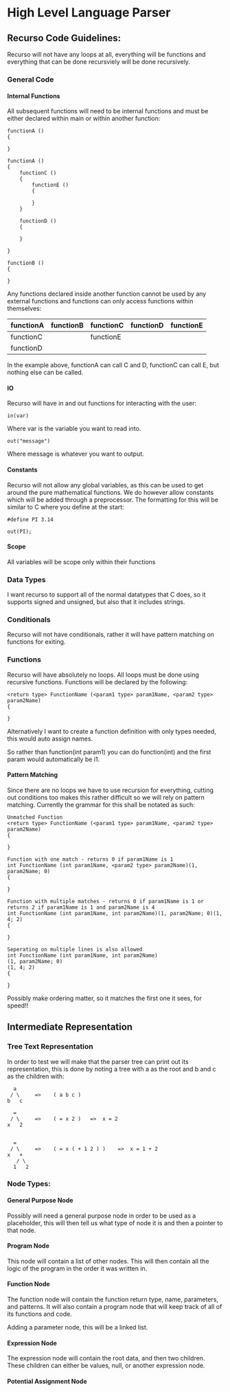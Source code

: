 # High Level Language Parser

## Recurso Code Guidelines:

Recurso will not have any loops at all, everything will be functions and everything that can be done recursviely will be done recursively.

### General Code

#### Internal Functions

All subsequent functions will need to be internal functions and must be either declared within main or within another function:

```
functionA ()
{

}
```

```
functionA ()
{
    functionC ()
    {
        functionE ()
        {

        }
    }

    functionD ()
    {

    }

}

functionB ()
{

}
```

Any functions declared inside another function cannot be used by any external functions and functions can only access functions within themselves:

|functionA|functionB|functionC|functionD|functionE|
|-|-|-|-|-|
|functionC| |functionE| | |
|functionD| | |||

In the example above, functionA can call C and D, functionC can call E, but nothing else can be called.

#### IO

Recurso will have in and out functions for interacting with the user:

```
in(var)
```

Where var is the variable you want to read into.

```
out("message")
```

Where message is whatever you want to output.

#### Constants

Recurso will not allow any global variables, as this can be used to get around the pure mathematical functions. We do however allow constants which will be added through a preprocessor. The formatting for this will be similar to C where you define at the start:

```
#define PI 3.14

out(PI);
```

#### Scope

All variables will be scope only within their functions

### Data Types

I want recurso to support all of the normal datatypes that C does, so it supports signed and unsigned, but also that it includes strings.

### Conditionals

Recurso will not have conditionals, rather it will have pattern matching on functions for exiting.

### Functions

Recurso will have absolutely no loops. All loops must be done using recursive functions. Functions will be declared by the following:

```
<return type> FunctionName (<param1 type> param1Name, <param2 type> param2Name)
{

}
```

Alternatively I want to create a function definition with only types needed, this would auto assign names. 

So rather than function(int param1) you can do function(int) and the first param would automatically be i1. 

#### Pattern Matching

Since there are no loops we have to use recursion for everything, cutting out conditions too makes this rather difficult so we will rely on pattern matching. Currently the grammar for this shall be notated as such:

```
Unmatched Function
<return type> FunctionName (<param1 type> param1Name, <param2 type> param2Name)
{

}

Function with one match - returns 0 if param1Name is 1
int FunctionName (int param1Name, <param2 type> param2Name)(1, param2Name; 0)
{

}

Function with multiple matches - returns 0 if param1Name is 1 or returns 2 if param1Name is 1 and param2Name is 4
int FunctionName (int param1Name, int param2Name)(1, param2Name; 0)(1, 4; 2)
{

}

Seperating on multiple lines is also allowed
int FunctionName (int param1Name, int param2Name)
(1, param2Name; 0)
(1, 4; 2)
{

}
```

Possibly make ordering matter, so it matches the first one it sees, for speed!!

## Intermediate Representation

### Tree Text Representation

In order to test we will make that the parser tree can print out its representation, this is done by noting a tree with a as the root and b and c as the children with:

```
  a
 / \     =>    ( a b c )
b   c

  =
 / \     =>    ( = x 2 )   =>  x = 2
x   2


  =
 / \     =>    ( = x ( + 1 2 ) )    =>  x = 1 + 2
x   +
   / \ 
  1   2
```

### Node Types:

#### General Purpose Node

Possibly will need a general purpose node in order to be used as a placeholder, this will then tell us what type of node it is and then a pointer to that node.

#### Program Node

This node will contain a list of other nodes. This will then contain all the logic of the program in the order it was written in.

#### Function Node

The function node will contain the function return type, name, parameters, and patterns. It will also contain a program node that will keep track of all of its functions and code.

Adding a parameter node, this will be a linked list.

#### Expression Node

The expression node will contain the root data, and then two children. These children can either be values, null, or another expression node.

#### Potential Assignment Node